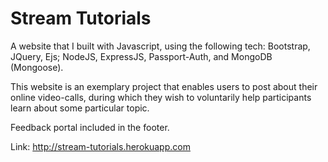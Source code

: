 # Stream Tutorials

 A website that I built with Javascript, using the following tech: Bootstrap, JQuery, Ejs; NodeJS, ExpressJS, Passport-Auth, and MongoDB (Mongoose).



This website is an exemplary project that enables users to post about their online video-calls, during which they wish to voluntarily help participants learn about some particular topic.



Feedback portal included in the footer.



Link: http://stream-tutorials.herokuapp.com